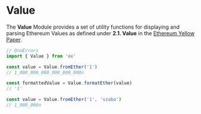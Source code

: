 # Value

The **Value** Module provides a set of utility functions for displaying and parsing Ethereum Values as defined under **2.1. Value** in the [Ethereum Yellow Paper](https://ethereum.github.io/yellowpaper/paper.pdf).

```ts twoslash
// @noErrors
import { Value } from 'ox'

const value = Value.fromEther('1')
// 1_000_000_000_000_000_000n

const formattedValue = Value.formatEther(value)
// '1'

const value = Value.fromEther('1', 'szabo')
// 1_000_000n
```
